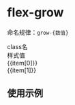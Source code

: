 # flex-grow

<script setup>
import { useData } from 'vitepress'
import { ref } from 'vue'

const { page } = useData()

const list = ref([
  ["grow-1", "flex-grow: 1;"],
  ["grow-1.1", "flex-grow: 1.1;"],
])
</script>

命名规律：`grow-{数值}`
 
<div class="a-flex a-row a-jc-sb a-border-b a-h-30"  >
  <div class="a-flex-1">class名</div>
  <div class="a-flex-1">样式值</div>
</div>
<div class=" a-flex-1" style="overflow-y:auto;max-height: 300px">
  <div class="a-flex a-row a-jc-sb a-border-b a-h-30" v-for="(item, index) in list" :key="index" >
    <div class="a-flex-1">{{item[0]}}</div>
    <div class="a-flex-1">{{item[1]}}</div>
  </div>
</div>

## 使用示例

